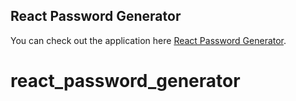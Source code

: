
## React Password Generator

You can check out the application here [React Password Generator](https://fervent-volhard-f2991a.netlify.app/).



# react_password_generator
